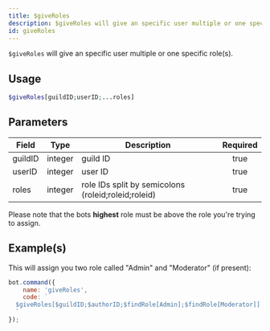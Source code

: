 ```yaml
---
title: $giveRoles
description: $giveRoles will give an specific user multiple or one specific role(s).
id: giveRoles
---
```


`$giveRoles` will give an specific user multiple or one specific role(s).

## Usage

```php
$giveRoles[guildID;userID;...roles]
```

## Parameters

| Field   | Type    | Description                                         | Required |
|---------|---------|-----------------------------------------------------|:--------:|
| guildID | integer | guild ID                                            |   true   |
| userID  | integer | user ID                                             |   true   |
| roles   | integer | role IDs split by semicolons (roleid;roleid;roleid) |   true   |

Please note that the bots **highest** role must be above the role you're trying to assign.

## Example(s)

This will assign you two role called "Admin" and "Moderator" (if present):

```javascript
bot.command({
    name: 'giveRoles',
    code: `
  $giveRoles[$guildID;$authorID;$findRole[Admin];$findRole[Moderator]]
  `
});
```